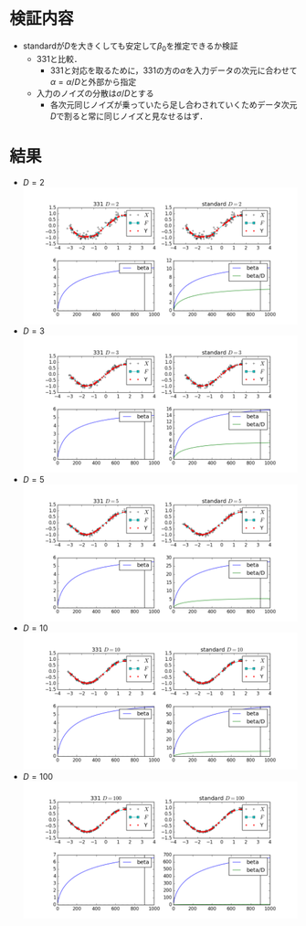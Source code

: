 # 検証内容
- standardが$D$を大きくしても安定して$\beta_0$を推定できるか検証
  - 331と比較．
    - 331と対応を取るために，331の方の$\alpha$を入力データの次元に合わせて$\alpha=\alpha/D$と外部から指定
  - 入力のノイズの分散は$\sigma/D$とする
    - 各次元同じノイズが乗っていたら足し合わされていくためデータ次元$D$で割ると常に同じノイズと見なせるはず．
# 結果
- $D=2$
![D_2](./standard_D_2.png)
- $D=3$
![D_3](./standard_D_3.png)
- $D=5$
![D_5](./standard_D_5.png)
- $D=10$
![D_10](./standard_D_10.png)
- $D=100$
![D_100](./standard_D_100.png)
